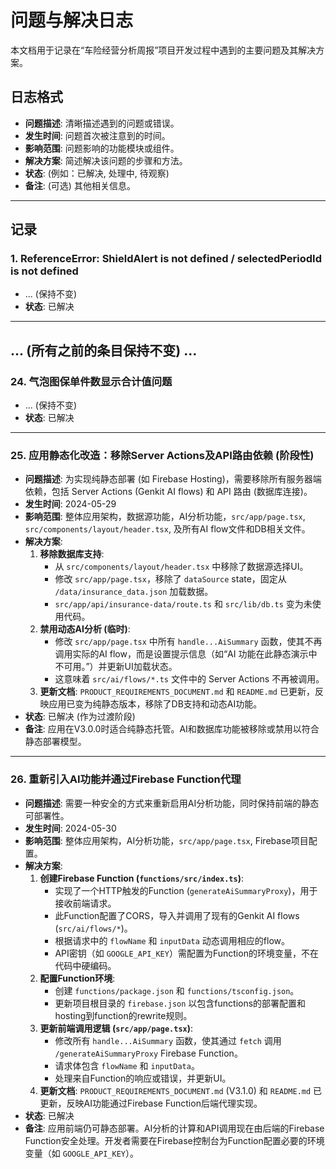 
# 问题与解决日志

本文档用于记录在“车险经营分析周报”项目开发过程中遇到的主要问题及其解决方案。

## 日志格式
- **问题描述**: 清晰描述遇到的问题或错误。
- **发生时间**: 问题首次被注意到的时间。
- **影响范围**: 问题影响的功能模块或组件。
- **解决方案**: 简述解决该问题的步骤和方法。
- **状态**: (例如：已解决, 处理中, 待观察)
- **备注**: (可选) 其他相关信息。

---

## 记录

### 1. ReferenceError: ShieldAlert is not defined / selectedPeriodId is not defined
- ... (保持不变)
- **状态**: 已解决

---
... (所有之前的条目保持不变) ...
---
### 24. 气泡图保单件数显示合计值问题
- ... (保持不变)
- **状态**: 已解决

---
### 25. 应用静态化改造：移除Server Actions及API路由依赖 (阶段性)
- **问题描述**: 为实现纯静态部署 (如 Firebase Hosting)，需要移除所有服务器端依赖，包括 Server Actions (Genkit AI flows) 和 API 路由 (数据库连接)。
- **发生时间**: 2024-05-29
- **影响范围**: 整体应用架构，数据源功能，AI分析功能，`src/app/page.tsx`, `src/components/layout/header.tsx`, 及所有AI flow文件和DB相关文件。
- **解决方案**:
    1.  **移除数据库支持**:
        *   从 `src/components/layout/header.tsx` 中移除了数据源选择UI。
        *   修改 `src/app/page.tsx`，移除了 `dataSource` state，固定从 `/data/insurance_data.json` 加载数据。
        *   `src/app/api/insurance-data/route.ts` 和 `src/lib/db.ts` 变为未使用代码。
    2.  **禁用动态AI分析 (临时)**:
        *   修改 `src/app/page.tsx` 中所有 `handle...AiSummary` 函数，使其不再调用实际的AI flow，而是设置提示信息（如“AI 功能在此静态演示中不可用。”）并更新UI加载状态。
        *   这意味着 `src/ai/flows/*.ts` 文件中的 Server Actions 不再被调用。
    3.  **更新文档**: `PRODUCT_REQUIREMENTS_DOCUMENT.md` 和 `README.md` 已更新，反映应用已变为纯静态版本，移除了DB支持和动态AI功能。
- **状态**: 已解决 (作为过渡阶段)
- **备注**: 应用在V3.0.0时适合纯静态托管。AI和数据库功能被移除或禁用以符合静态部署模型。

---
### 26. 重新引入AI功能并通过Firebase Function代理
- **问题描述**: 需要一种安全的方式来重新启用AI分析功能，同时保持前端的静态可部署性。
- **发生时间**: 2024-05-30
- **影响范围**: 整体应用架构，AI分析功能，`src/app/page.tsx`, Firebase项目配置。
- **解决方案**:
    1.  **创建Firebase Function (`functions/src/index.ts`)**:
        *   实现了一个HTTP触发的Function (`generateAiSummaryProxy`)，用于接收前端请求。
        *   此Function配置了CORS，导入并调用了现有的Genkit AI flows (`src/ai/flows/*`)。
        *   根据请求中的 `flowName` 和 `inputData` 动态调用相应的flow。
        *   API密钥（如 `GOOGLE_API_KEY`）需配置为Function的环境变量，不在代码中硬编码。
    2.  **配置Function环境**:
        *   创建 `functions/package.json` 和 `functions/tsconfig.json`。
        *   更新项目根目录的 `firebase.json` 以包含functions的部署配置和hosting到function的rewrite规则。
    3.  **更新前端调用逻辑 (`src/app/page.tsx`)**:
        *   修改所有 `handle...AiSummary` 函数，使其通过 `fetch` 调用 `/generateAiSummaryProxy` Firebase Function。
        *   请求体包含 `flowName` 和 `inputData`。
        *   处理来自Function的响应或错误，并更新UI。
    4.  **更新文档**: `PRODUCT_REQUIREMENTS_DOCUMENT.md` (V3.1.0) 和 `README.md` 已更新，反映AI功能通过Firebase Function后端代理实现。
- **状态**: 已解决
- **备注**: 应用前端仍可静态部署。AI分析的计算和API调用现在由后端的Firebase Function安全处理。开发者需要在Firebase控制台为Function配置必要的环境变量（如 `GOOGLE_API_KEY`）。
